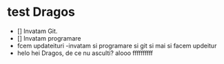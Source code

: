 # test Dragos
- [] Invatam Git.
- [] Invatam programare
- fcem updateituri
-invatam si programare si git si mai si facem updeitur
- helo
hei Dragos, de ce nu asculti?
alooo
ffffffffff
